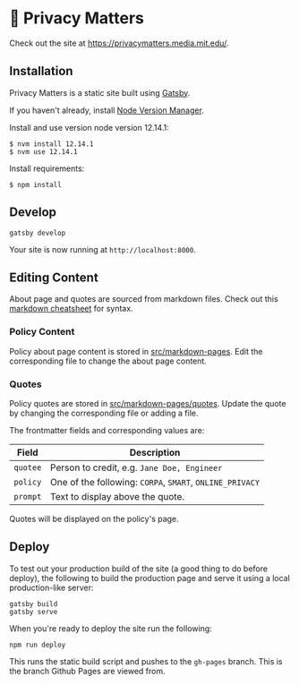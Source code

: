 # 👀 Privacy Matters

Check out the site at https://privacymatters.media.mit.edu/.

## Installation

Privacy Matters is a static site built using [Gatsby](https://www.gatsbyjs.org).

If you haven't already, install [Node Version Manager](https://github.com/creationix/nvm).

Install and use version node version 12.14.1:

```shell
$ nvm install 12.14.1
$ nvm use 12.14.1
```

Install requirements:

```shell
$ npm install
```

## Develop

```shell
gatsby develop
```

Your site is now running at `http://localhost:8000`.

## Editing Content

About page and quotes are sourced from markdown files. Check out this [markdown cheatsheet](https://github.com/adam-p/markdown-here/wiki/Markdown-Cheatsheet) for syntax.

### Policy Content

Policy about page content is stored in [src/markdown-pages](https://github.com/mitmedialab/privacy-matters/tree/master/src/markdown-pages). Edit the corresponding file to change the about page content.

### Quotes

Policy quotes are stored in [src/markdown-pages/quotes](https://github.com/mitmedialab/privacy-matters/tree/master/src/markdown-pages/quotes). Update the quote by changing the corresponding file or adding a file.

The frontmatter fields and corresponding values are:

| Field    | Description                                              |
| -------- | -------------------------------------------------------- |
| `quotee` | Person to credit, e.g. `Jane Doe, Engineer`              |
| `policy` | One of the following: `CORPA`, `SMART`, `ONLINE_PRIVACY` |
| `prompt` | Text to display above the quote.                         |

Quotes will be displayed on the policy's page.

## Deploy

To test out your production build of the site (a good thing to do before deploy), the following to build the production page and serve it using a local production-like server:

```shell
gatsby build
gatsby serve
```

When you're ready to deploy the site run the following:

```shell
npm run deploy
```

This runs the static build script and pushes to the `gh-pages` branch. This is the branch Github Pages are viewed from.
